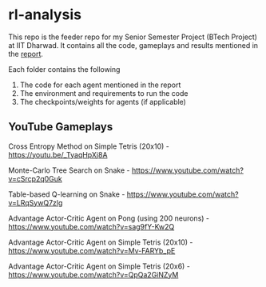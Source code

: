 # rl-analysis
This repo is the feeder repo for my Senior Semester Project (BTech Project) at IIT Dharwad. It contains all the code, gameplays and results mentioned in the [report](https://github.com/NeuralFlux/rl-analysis/blob/main/Report.pdf).

Each folder contains the following
1. The code for each agent mentioned in the report
2. The environment and requirements to run the code
3. The checkpoints/weights for agents (if applicable)

## YouTube Gameplays
Cross Entropy Method on Simple Tetris (20x10) - https://youtu.be/_TyaqHpXj8A

Monte-Carlo Tree Search on Snake - https://www.youtube.com/watch?v=cSrcp2q0Guk

Table-based Q-learning on Snake - https://www.youtube.com/watch?v=LRqSywQ7zlg

Advantage Actor-Critic Agent on Pong (using 200 neurons) - https://www.youtube.com/watch?v=sag9fY-Kw2Q

Advantage Actor-Critic Agent on Simple Tetris (20x10) - https://www.youtube.com/watch?v=Mv-FARYb_pE

Advantage Actor-Critic Agent on Simple Tetris (20x6) - https://www.youtube.com/watch?v=QpQa2GiNZyM
